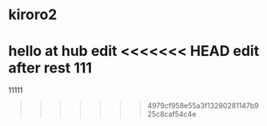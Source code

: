 # kiroro2

hello
at hub edit
<<<<<<< HEAD
edit after rest 111
=======

11111
>>>>>>> 4979cf958e55a3f13280281147b925c8caf54c4e
